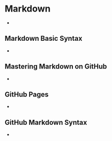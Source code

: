 # Markdown

* 


## Markdown Basic Syntax

*


## Mastering Markdown on GitHub

*


## GitHub Pages
*


## GitHub Markdown Syntax
*

